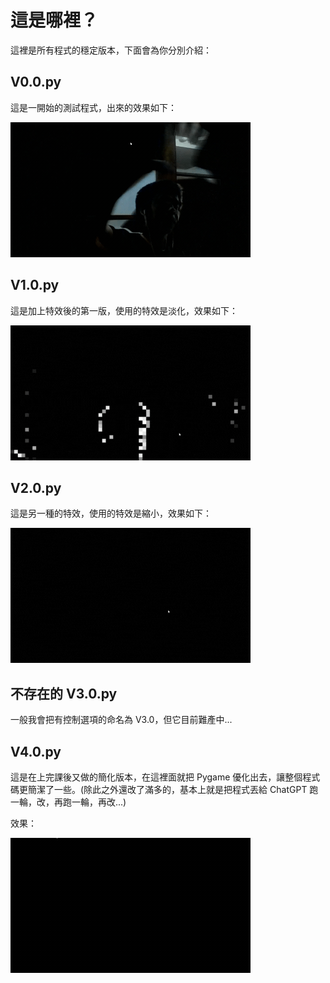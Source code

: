 # 這是哪裡？

這裡是所有程式的穩定版本，下面會為你分別介紹：

## V0.0.py

這是一開始的測試程式，出來的效果如下：

![image](https://github.com/happpycorn/Mirro_detectMove/blob/main/Image/V0.0Image.gif)

## V1.0.py

這是加上特效後的第一版，使用的特效是淡化，效果如下：

![image](https://github.com/happpycorn/Mirro_detectMove/blob/main/Image/V1.0Image.gif)

## V2.0.py

這是另一種的特效，使用的特效是縮小，效果如下：

![image](https://github.com/happpycorn/Mirro_detectMove/blob/main/Image/V2.0Image.gif)

## 不存在的 V3.0.py

一般我會把有控制選項的命名為 V3.0，但它目前難產中...

## V4.0.py

這是在上完課後又做的簡化版本，在這裡面就把 Pygame 優化出去，讓整個程式碼更簡潔了一些。(除此之外還改了滿多的，基本上就是把程式丟給 ChatGPT 跑一輪，改，再跑一輪，再改...)

效果：

![image](https://github.com/happpycorn/Mirro_detectMove/blob/main/Image/V4.0Image.gif)
